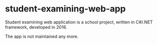 # student-examining-web-app

Student examining web application is a school project, written in C#/.NET framework, developed in 2016.

The app is not maintained any more.
